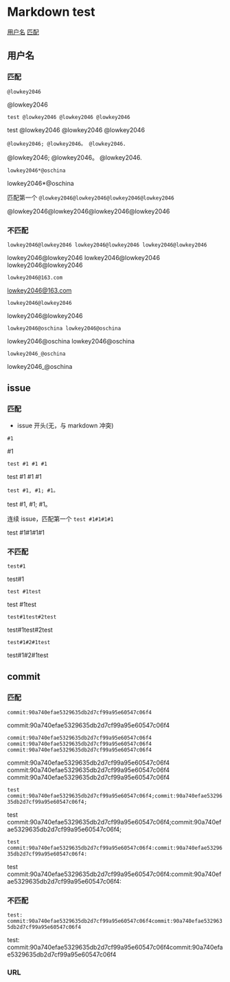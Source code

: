 # Markdown test

[用户名](#用户名)
[匹配](#匹配)

## 用户名

### 匹配

`@lowkey2046`

@lowkey2046

`test @lowkey2046 @lowkey2046 @lowkey2046`

test @lowkey2046 @lowkey2046 @lowkey2046

`@lowkey2046; @lowkey2046。 @lowkey2046.`

@lowkey2046; @lowkey2046。 @lowkey2046.

`lowkey2046*@oschina`

lowkey2046*@oschina

匹配第一个 `@lowkey2046@lowkey2046@lowkey2046@lowkey2046`

@lowkey2046@lowkey2046@lowkey2046@lowkey2046



### 不匹配

`lowkey2046@lowkey2046 lowkey2046@lowkey2046 lowkey2046@lowkey2046`

lowkey2046@lowkey2046 lowkey2046@lowkey2046 lowkey2046@lowkey2046

`lowkey2046@163.com`

lowkey2046@163.com

`lowkey2046@lowkey2046`

lowkey2046@lowkey2046

`lowkey2046@oschina lowkey2046@oschina`

lowkey2046@oschina lowkey2046@oschina

`lowkey2046_@oschina`

lowkey2046_@oschina

## issue

### 匹配

* issue 开头(无，与 markdown 冲突)

`#1`

#1

`test #1 #1 #1`

test #1 #1 #1

`test #1, #1; #1。`

test #1, #1; #1。

连续 issue，匹配第一个 `test #1#1#1#1`

test #1#1#1#1

### 不匹配

`test#1`

test#1

`test #1test`

test #1test

`test#1test#2test`

test#1test#2test

`test#1#2#1test`

test#1#2#1test

## commit

### 匹配

`commit:90a740efae5329635db2d7cf99a95e60547c06f4`

commit:90a740efae5329635db2d7cf99a95e60547c06f4

`commit:90a740efae5329635db2d7cf99a95e60547c06f4 commit:90a740efae5329635db2d7cf99a95e60547c06f4 commit:90a740efae5329635db2d7cf99a95e60547c06f4`

commit:90a740efae5329635db2d7cf99a95e60547c06f4 commit:90a740efae5329635db2d7cf99a95e60547c06f4 commit:90a740efae5329635db2d7cf99a95e60547c06f4


`test commit:90a740efae5329635db2d7cf99a95e60547c06f4;commit:90a740efae5329635db2d7cf99a95e60547c06f4;`

test commit:90a740efae5329635db2d7cf99a95e60547c06f4;commit:90a740efae5329635db2d7cf99a95e60547c06f4;

`test commit:90a740efae5329635db2d7cf99a95e60547c06f4:commit:90a740efae5329635db2d7cf99a95e60547c06f4:`

test commit:90a740efae5329635db2d7cf99a95e60547c06f4:commit:90a740efae5329635db2d7cf99a95e60547c06f4:

### 不匹配

`test: commit:90a740efae5329635db2d7cf99a95e60547c06f4commit:90a740efae5329635db2d7cf99a95e60547c06f4`

test: commit:90a740efae5329635db2d7cf99a95e60547c06f4commit:90a740efae5329635db2d7cf99a95e60547c06f4

### URL
